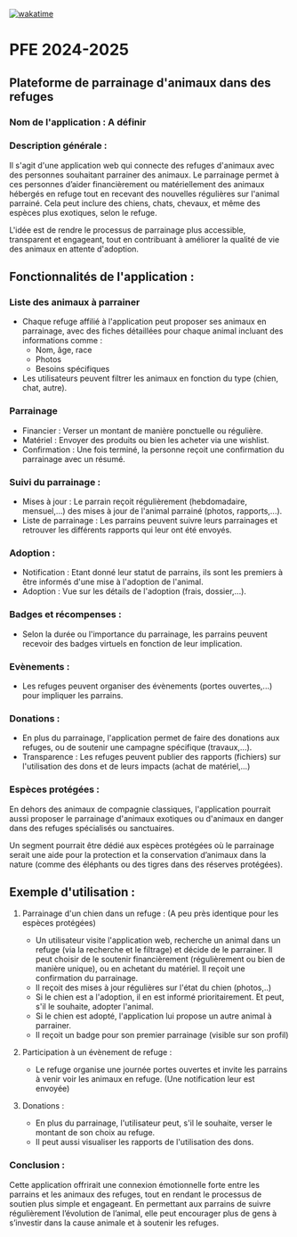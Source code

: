 [![wakatime](https://wakatime.com/badge/user/424ee0a6-6805-4ee3-a431-87a1b67be847/project/10321597-26c8-43fe-9eb6-1db059eca1bf.svg)](https://wakatime.com/badge/user/424ee0a6-6805-4ee3-a431-87a1b67be847/project/10321597-26c8-43fe-9eb6-1db059eca1bf)

# PFE 2024-2025

## Plateforme de parrainage d'animaux dans des refuges

### Nom de l'application : A définir

### Description générale :

Il s'agit d'une application web qui connecte des refuges d'animaux avec des personnes souhaitant parrainer des animaux. Le parrainage permet à ces personnes d’aider financièrement ou matériellement des animaux hébergés en refuge tout en recevant des nouvelles régulières sur l'animal parrainé. Cela peut inclure des chiens, chats, chevaux, et même des espèces plus exotiques, selon le refuge.

L'idée est de rendre le processus de parrainage plus accessible, transparent et engageant, tout en contribuant à améliorer la qualité de vie des animaux en attente d'adoption.

## Fonctionnalités de l'application :

### Liste des animaux à parrainer

- Chaque refuge affilié à l'application peut proposer ses animaux en parrainage, avec des fiches détaillées pour chaque animal incluant des informations comme :
    - Nom, âge, race
    - Photos
    - Besoins spécifiques
- Les utilisateurs peuvent filtrer les animaux en fonction du type (chien, chat, autre).

### Parrainage

- Financier : Verser un montant de manière ponctuelle ou régulière.
- Matériel : Envoyer des produits ou bien les acheter via une wishlist.
- Confirmation : Une fois terminé, la personne reçoit une confirmation du parrainage avec un résumé.

### Suivi du parrainage :

- Mises à jour : Le parrain reçoit régulièrement (hebdomadaire, mensuel,...) des mises à jour de l'animal parrainé (photos, rapports,...).
- Liste de parrainage : Les parrains peuvent suivre leurs parrainages et retrouver les différents rapports qui leur ont été envoyés.

### Adoption :

- Notification : Etant donné leur statut de parrains, ils sont les premiers à être informés d'une mise à l'adoption de l'animal.
- Adoption : Vue sur les détails de l'adoption (frais, dossier,...).

### Badges et récompenses :

- Selon la durée ou l'importance du parrainage, les parrains peuvent recevoir des badges virtuels en fonction de leur implication.

### Evènements :

- Les refuges peuvent organiser des évènements (portes ouvertes,...) pour impliquer les parrains.

### Donations :

- En plus du parrainage, l'application permet de faire des donations aux refuges, ou de soutenir une campagne spécifique (travaux,...).
- Transparence : Les refuges peuvent publier des rapports (fichiers) sur l'utilisation des dons et de leurs impacts (achat de matériel,...)

### Espèces protégées :

En dehors des animaux de compagnie classiques, l'application pourrait aussi proposer le parrainage d'animaux exotiques ou d'animaux en danger dans des refuges spécialisés ou sanctuaires.

Un segment pourrait être dédié aux espèces protégées où le parrainage serait une aide pour la protection et la conservation d’animaux dans la nature (comme des éléphants ou des tigres dans des réserves protégées).

## Exemple d'utilisation :

1. Parrainage d'un chien dans un refuge : (A peu près identique pour les espèces protégées)

    - Un utilisateur visite l'application web, recherche un animal dans un refuge (via la recherche et le filtrage) et décide de le parrainer. Il peut choisir de le soutenir financièrement (régulièrement ou bien de manière unique), ou en achetant du matériel. Il reçoit une confirmation du parrainage.
    - Il reçoit des mises à jour régulières sur l'état du chien (photos,..)
    - Si le chien est a l'adoption, il en est informé prioritairement. Et peut, s'il le souhaite, adopter l'animal.
    - Si le chien est adopté, l'application lui propose un autre animal à parrainer.
    - Il reçoit un badge pour son premier parrainage (visible sur son profil)

2. Participation à un évènement de refuge :

    - Le refuge organise une journée portes ouvertes et invite les parrains à venir voir les animaux en refuge. (Une notification leur est envoyée)

3. Donations :

    - En plus du parrainage, l'utilisateur peut, s'il le souhaite, verser le montant de son choix au refuge.
    - Il peut aussi visualiser les rapports de l'utilisation des dons.

### Conclusion :

Cette application offrirait une connexion émotionnelle forte entre les parrains et les animaux des refuges, tout en rendant le processus de soutien plus simple et engageant. En permettant aux parrains de suivre régulièrement l’évolution de l’animal, elle peut encourager plus de gens à s’investir dans la cause animale et à soutenir les refuges.
